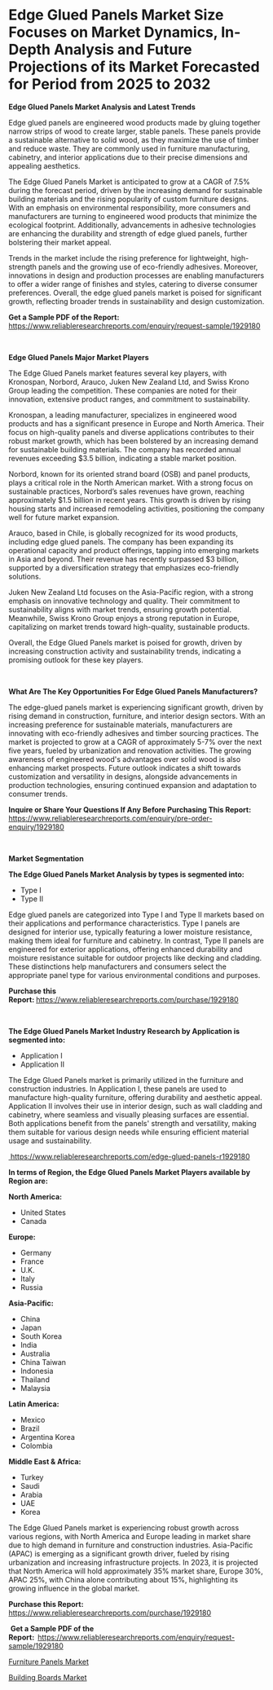 <p><h1>Edge Glued Panels Market Size Focuses on Market Dynamics, In-Depth Analysis and Future Projections of its Market Forecasted for Period from 2025 to 2032</h1></p><p><strong>Edge Glued Panels Market Analysis and Latest Trends</strong></p>
<p><p>Edge glued panels are engineered wood products made by gluing together narrow strips of wood to create larger, stable panels. These panels provide a sustainable alternative to solid wood, as they maximize the use of timber and reduce waste. They are commonly used in furniture manufacturing, cabinetry, and interior applications due to their precise dimensions and appealing aesthetics.</p><p>The Edge Glued Panels Market is anticipated to grow at a CAGR of 7.5% during the forecast period, driven by the increasing demand for sustainable building materials and the rising popularity of custom furniture designs. With an emphasis on environmental responsibility, more consumers and manufacturers are turning to engineered wood products that minimize the ecological footprint. Additionally, advancements in adhesive technologies are enhancing the durability and strength of edge glued panels, further bolstering their market appeal.</p><p>Trends in the market include the rising preference for lightweight, high-strength panels and the growing use of eco-friendly adhesives. Moreover, innovations in design and production processes are enabling manufacturers to offer a wider range of finishes and styles, catering to diverse consumer preferences. Overall, the edge glued panels market is poised for significant growth, reflecting broader trends in sustainability and design customization.</p></p>
<p><strong>Get a Sample PDF of the Report:&nbsp;</strong> <a href="https://www.reliableresearchreports.com/enquiry/request-sample/1929180?utm_campaign=48&utm_medium=2&utm_source=Github&utm_content=ia&utm_term=16012025&utm_id=edge-glued-panels">https://www.reliableresearchreports.com/enquiry/request-sample/1929180</a></p>
<p>&nbsp;</p>
<p><strong>Edge Glued Panels Major Market Players</strong></p>
<p><p>The Edge Glued Panels market features several key players, with Kronospan, Norbord, Arauco, Juken New Zealand Ltd, and Swiss Krono Group leading the competition. These companies are noted for their innovation, extensive product ranges, and commitment to sustainability.</p><p>Kronospan, a leading manufacturer, specializes in engineered wood products and has a significant presence in Europe and North America. Their focus on high-quality panels and diverse applications contributes to their robust market growth, which has been bolstered by an increasing demand for sustainable building materials. The company has recorded annual revenues exceeding $3.5 billion, indicating a stable market position.</p><p>Norbord, known for its oriented strand board (OSB) and panel products, plays a critical role in the North American market. With a strong focus on sustainable practices, Norbord’s sales revenues have grown, reaching approximately $1.5 billion in recent years. This growth is driven by rising housing starts and increased remodeling activities, positioning the company well for future market expansion.</p><p>Arauco, based in Chile, is globally recognized for its wood products, including edge glued panels. The company has been expanding its operational capacity and product offerings, tapping into emerging markets in Asia and beyond. Their revenue has recently surpassed $3 billion, supported by a diversification strategy that emphasizes eco-friendly solutions.</p><p>Juken New Zealand Ltd focuses on the Asia-Pacific region, with a strong emphasis on innovative technology and quality. Their commitment to sustainability aligns with market trends, ensuring growth potential. Meanwhile, Swiss Krono Group enjoys a strong reputation in Europe, capitalizing on market trends toward high-quality, sustainable products.</p><p>Overall, the Edge Glued Panels market is poised for growth, driven by increasing construction activity and sustainability trends, indicating a promising outlook for these key players.</p></p>
<p>&nbsp;</p>
<p><strong>What Are The Key Opportunities For Edge Glued Panels Manufacturers?</strong></p>
<p><p>The edge-glued panels market is experiencing significant growth, driven by rising demand in construction, furniture, and interior design sectors. With an increasing preference for sustainable materials, manufacturers are innovating with eco-friendly adhesives and timber sourcing practices. The market is projected to grow at a CAGR of approximately 5-7% over the next five years, fueled by urbanization and renovation activities. The growing awareness of engineered wood's advantages over solid wood is also enhancing market prospects. Future outlook indicates a shift towards customization and versatility in designs, alongside advancements in production technologies, ensuring continued expansion and adaptation to consumer trends.</p></p>
<p><strong>Inquire or Share Your Questions If Any Before Purchasing This Report:</strong> <a href="https://www.reliableresearchreports.com/enquiry/pre-order-enquiry/1929180?utm_campaign=48&utm_medium=2&utm_source=Github&utm_content=ia&utm_term=16012025&utm_id=edge-glued-panels">https://www.reliableresearchreports.com/enquiry/pre-order-enquiry/1929180</a></p>
<p>&nbsp;</p>
<p><strong>Market Segmentation</strong></p>
<p><strong>The Edge Glued Panels Market Analysis by types is segmented into:</strong></p>
<p><ul><li>Type I</li><li>Type II</li></ul></p>
<p><p>Edge glued panels are categorized into Type I and Type II markets based on their applications and performance characteristics. Type I panels are designed for interior use, typically featuring a lower moisture resistance, making them ideal for furniture and cabinetry. In contrast, Type II panels are engineered for exterior applications, offering enhanced durability and moisture resistance suitable for outdoor projects like decking and cladding. These distinctions help manufacturers and consumers select the appropriate panel type for various environmental conditions and purposes.</p></p>
<p><strong>Purchase this Report:&nbsp;</strong><a href="https://www.reliableresearchreports.com/purchase/1929180?utm_campaign=48&utm_medium=2&utm_source=Github&utm_content=ia&utm_term=16012025&utm_id=edge-glued-panels">https://www.reliableresearchreports.com/purchase/1929180</a></p>
<p>&nbsp;</p>
<p><strong>The Edge Glued Panels Market Industry Research by Application is segmented into:</strong></p>
<p><ul><li>Application I</li><li>Application II</li></ul></p>
<p><p>The Edge Glued Panels market is primarily utilized in the furniture and construction industries. In Application I, these panels are used to manufacture high-quality furniture, offering durability and aesthetic appeal. Application II involves their use in interior design, such as wall cladding and cabinetry, where seamless and visually pleasing surfaces are essential. Both applications benefit from the panels' strength and versatility, making them suitable for various design needs while ensuring efficient material usage and sustainability.</p></p>
<p><a href="https://www.reliableresearchreports.com/edge-glued-panels-r1929180?utm_campaign=48&utm_medium=2&utm_source=Github&utm_content=ia&utm_term=16012025&utm_id=edge-glued-panels">&nbsp;https://www.reliableresearchreports.com/edge-glued-panels-r1929180</a></p>
<p><strong>In terms of Region, the Edge Glued Panels Market Players available by Region are:</strong></p>
<p>
    <p> <strong> North America: </strong>
        <ul>
            <li>United States</li>
            <li>Canada</li>
        </ul>
        </p> 
    <p> <strong> Europe: </strong>
        <ul>
            <li>Germany</li>
            <li>France</li>
            <li>U.K.</li>
            <li>Italy</li>
            <li>Russia</li>
        </ul>
        </p> 
    <p> <strong> Asia-Pacific: </strong>
        <ul>
            <li>China</li>
            <li>Japan</li>
            <li>South Korea</li>
            <li>India</li>
            <li>Australia</li>
            <li>China Taiwan</li>
            <li>Indonesia</li>
            <li>Thailand</li>
            <li>Malaysia</li>
        </ul>
        </p> 
    <p> <strong> Latin America: </strong>
        <ul>
            <li>Mexico</li>
            <li>Brazil</li>
            <li>Argentina Korea</li>
            <li>Colombia</li>
        </ul>
        </p> 
    <p> <strong> Middle East & Africa: </strong>
        <ul>
            <li>Turkey</li>
            <li>Saudi</li>
            <li>Arabia</li>
            <li>UAE</li>
            <li>Korea</li>
        </ul>
    </p>
    </p>
<p><p>The Edge Glued Panels market is experiencing robust growth across various regions, with North America and Europe leading in market share due to high demand in furniture and construction industries. Asia-Pacific (APAC) is emerging as a significant growth driver, fueled by rising urbanization and increasing infrastructure projects. In 2023, it is projected that North America will hold approximately 35% market share, Europe 30%, APAC 25%, with China alone contributing about 15%, highlighting its growing influence in the global market.</p></p>
<p><strong>Purchase this Report: </strong><a href="https://www.reliableresearchreports.com/purchase/1929180?utm_campaign=48&utm_medium=2&utm_source=Github&utm_content=ia&utm_term=16012025&utm_id=edge-glued-panels">https://www.reliableresearchreports.com/purchase/1929180</a></p>
<p>&nbsp;<strong>Get a Sample PDF of the Report:&nbsp;&nbsp;</strong><a href="https://www.reliableresearchreports.com/enquiry/request-sample/1929180?utm_campaign=48&utm_medium=2&utm_source=Github&utm_content=ia&utm_term=16012025&utm_id=edge-glued-panels">https://www.reliableresearchreports.com/enquiry/request-sample/1929180</a></p>
<p><strong></strong></p>
<p><p><a href="https://github.com/mathastilley812967/Market-Research-Report-List-1/blob/main/furniture-panels-market.md?utm_campaign=48&utm_medium=2&utm_source=Github&utm_content=ia&utm_term=16012025&utm_id=edge-glued-panels">Furniture Panels Market</a></p><p><a href="https://github.com/tamiaknaub6/Market-Research-Report-List-1/blob/main/building-boards-market.md?utm_campaign=48&utm_medium=2&utm_source=Github&utm_content=ia&utm_term=16012025&utm_id=edge-glued-panels">Building Boards Market</a></p></p>